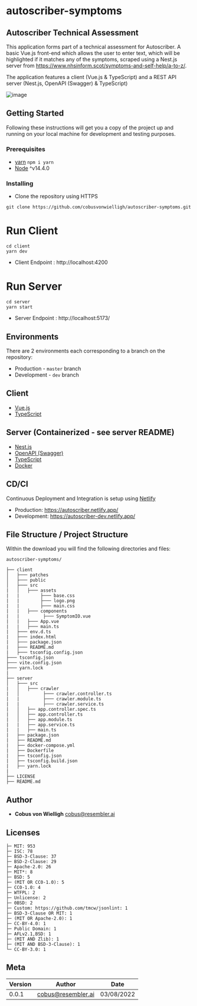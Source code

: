 # autoscriber-symptoms
## Autoscriber Technical Assessment

This application forms part of a technical assessment for Autoscriber. A basic Vue.js front-end which allows the user to enter text, which will be highlighted if it matches any of the symptoms, scraped using a Nest.js server from https://www.nhsinform.scot/symptoms-and-self-help/a-to-z/.

The application features a client (Vue.js & TypeScript) and a REST API server (Nest.js, OpenAPI (Swagger) & TypeScript)

![image](https://user-images.githubusercontent.com/79908261/182714533-bf139ad0-99c6-439e-8809-f996e0785b37.png)


## Getting Started

Following these instructions will get you a copy of the project up and running on your local machine for development and testing purposes.

### Prerequisites

- [yarn](https://classic.yarnpkg.com/en/)  `npm i yarn`
- [Node](https://nodejs.org/en/) ^v14.4.0

### Installing

- Clone the repository using HTTPS

```cp
git clone https://github.com/cobusvonwielligh/autoscriber-symptoms.git
```

# Run Client

```cp
cd client
yarn dev
```

- Client Endpoint : http://localhost:4200

# Run Server

```cp
cd server
yarn start
```

- Server Endpoint : http://localhost:5173/

## Environments

There are 2 environments each corresponding to a branch on the repository:

- Production - `master` branch
- Development - `dev` branch

## Client

- [Vue.js](https://vuejs.org/)
- [TypeScript](https://www.typescriptlang.org/)

## Server (Containerized - see server README)

- [Nest.js](https://nestjs.com/)
- [OpenAPI (Swagger)](https://docs.nestjs.com/openapi/introduction) 
- [TypeScript](https://www.typescriptlang.org/)
- [Docker](https://www.docker.com/)

## CD/CI

Continuous Deployment and Integration is setup using [Netlify](https://www.netlify.com/)

- Production: https://autoscriber.netlify.app/
- Development: https://autoscriber-dev.netlify.app/

## File Structure / Project Structure

Within the download you will find the following directories and files:

```
autoscriber-symptoms/

├── client
│   ├─── patches
│   ├─── public
│   ├─── src
|   │   ├─── assets
|   |        ├─── base.css
|   |        ├─── logo.png
|   |        ├─── main.css
|   |   ├─── components 
|   |         ├─── SymptomIO.vue 
|   |   ├─── App.vue 
|   |   ├─── main.ts
|   ├─── env.d.ts
|   ├─── index.html
|   ├─── package.json
|   ├─── README.md
|   ├─── tsconfig.config.json
├─── tsconfig.json
├─── vite.config.json
├─── yarn.lock
|
├── server
│   ├─── src
|   │   ├─── crawler
|   │         ├─── crawler.controller.ts
|   |         ├─── crawler.module.ts
|   |         ├─── crawler.service.ts
|   │   ├── app.controller.spec.ts
|   │   ├── app.controller.ts
|   │   ├── app.module.ts
|   |   ├── app.service.ts
|   |   ├── main.ts
|   ├── package.json
|   ├── README.md
|   ├── docker-compose.yml
|   ├── Dockerfile
|   ├── tsconfig.json
|   ├── tsconfig.build.json   
|   ├── yarn.lock
|
├── LICENSE    
├── README.md
```

## Author

- **Cobus von Wielligh** <cobus@resembler.ai>

## Licenses

```
├─ MIT: 953
├─ ISC: 78
├─ BSD-3-Clause: 37
├─ BSD-2-Clause: 29
├─ Apache-2.0: 26
├─ MIT*: 8
├─ BSD: 5
├─ (MIT OR CC0-1.0): 5
├─ CC0-1.0: 4
├─ WTFPL: 2
├─ Unlicense: 2
├─ 0BSD: 2
├─ Custom: https://github.com/tmcw/jsonlint: 1
├─ BSD-3-Clause OR MIT: 1
├─ (MIT OR Apache-2.0): 1
├─ CC-BY-4.0: 1
├─ Public Domain: 1
├─ AFLv2.1,BSD: 1
├─ (MIT AND Zlib): 1
├─ (MIT AND BSD-3-Clause): 1
└─ CC-BY-3.0: 1
```

## Meta

| Version | Author                              | Date       |
| ------- | ----------------------------------- | ---------- |
| 0.0.1   |  <cobus@resembler.ai>               | 03/08/2022 |
